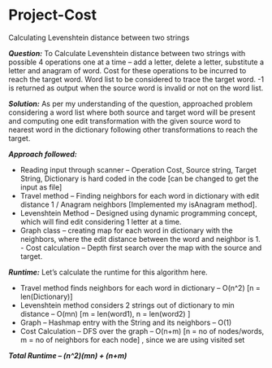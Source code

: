 # Project-Cost
Calculating Levenshtein distance between two strings

***Question:*** To Calculate Levenshtein distance between two strings with possible 4 operations one at a time – add a letter, delete a letter, substitute a letter and anagram of word. Cost for these operations to be incurred to reach the target word. Word list to be considered to trace the target word. -1 is returned as output when the source word is invalid or not on the word list.  

***Solution:*** As per my understanding of the question, approached problem considering a word list where both source and target word will be present and computing one edit transformation with the given source word to nearest word in the dictionary following other transformations to reach the target. 

***Approach followed:***
- Reading input through scanner – Operation Cost, Source string, Target String, Dictionary is hard coded in the code [can be changed to get the input as file]  
- Travel method – Finding neighbors for each word in dictionary with edit distance 1 / Anagram neighbors [Implemented my isAnagram method].  
- Levenshtein Method – Designed using dynamic programming concept, which will find edit considering 1 letter at a time.  
- Graph class – creating map for each word in dictionary with the neighbors, where the edit distance between the word and neighbor is 1.  - Cost calculation – Depth first search over the map with the source and target.  

***Runtime:*** Let’s calculate the runtime for this algorithm here.  
- Travel method finds neighbors for each word in dictionary – O(n^2) [n = len(Dictionary)]  
- Levenshtein method considers 2 strings out of dictionary to min distance – O(mn) [m = len(word1), n = len(word2) ]  
- Graph – Hashmap entry with the String and its neighbors – O(1)  
- Cost Calculation – DFS over the graph – O(n+m) [n = no of nodes/words, m = no of neighbors for each node] , since we are using visited set

***Total Runtime – (n^2)(mn) + (n+m)***
